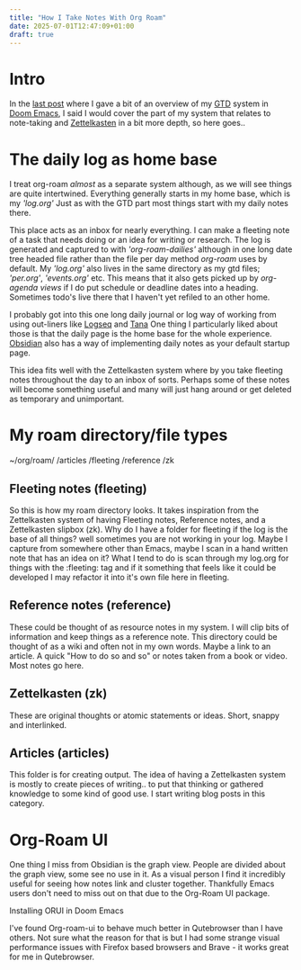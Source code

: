 ```yaml
---
title: "How I Take Notes With Org Roam"
date: 2025-07-01T12:47:09+01:00
draft: true
---
```

# Intro
In the [last post]() where I gave a bit of an overview of my [GTD]() system in [Doom Emacs](), I said I would cover the part of my system that relates to note-taking and [Zettelkasten]() in a bit more depth, so here goes.. 

# The daily log as home base
I treat org-roam *almost* as a separate system although, as we will see things are quite intertwined. Everything generally starts in my home base, which is my *'log.org'* Just as with the GTD part most things start with my daily notes there. 

This place acts as an inbox for nearly everything. I can make a fleeting note of a task that needs doing or an idea for writing or research. The log is generated and captured to with *'org-roam-dailies'* although in one long date tree headed file rather than the file per day method *org-roam* uses by default. My *'log.org'* also lives in the same directory as my gtd files;  *'per.org'*, *'events.org'* etc. This means that it also gets picked up by *org-agenda views* if I do put schedule or deadline dates into a heading. Sometimes todo's live there that I haven't yet  refiled to an other home. 

I probably got into this one long daily journal or log way of working from using out-liners like [Logseq]() and [Tana]() One thing I particularly liked about those is that the daily page is the home base for the whole experience. [Obsidian]() also has a way of implementing daily notes as your default startup page. 

This idea fits well with the Zettelkasten system where by you take fleeting notes throughout the day to an inbox of sorts. Perhaps some of these notes will become something useful and many will just hang around or get deleted as temporary and unimportant. 

# My roam directory/file types
~/org/roam/
/articles
/fleeting
/reference
/zk

## Fleeting notes (fleeting)
So this is how my roam directory looks. It takes inspiration from the Zettelkasten system of having Fleeting notes, Reference notes, and a Zettelkasten slipbox (zk). Why do I have a folder for fleeting if the log is the base of all things? well sometimes you are not working in your log. Maybe I capture from somewhere other than Emacs, maybe I scan in a hand written note that has an idea on it? What I tend to do is scan through my log.org for things with the :fleeting: tag and if it something that feels like it could be developed I may refactor it into it's own file here in fleeting.

## Reference notes (reference)
These could be thought of as resource notes in my system. I will clip bits of information and keep things as a reference note. This directory could be thought of as a wiki and often not in my own words. Maybe a link to an article. A quick "How to do so and so" or notes taken from a book or video. Most notes go here.

## Zettelkasten (zk)
These are original thoughts or atomic statements or ideas. Short, snappy and interlinked. 

## Articles (articles)
This folder is for creating output. The idea of having a Zettelkasten system is mostly to create pieces of writing.. to put that thinking or gathered knowledge to some kind of good use. I start writing blog posts in this category.

# Org-Roam UI
One thing I miss from Obsidian is the graph view. People are divided about the graph view, some see no use in it. As a visual person I find it incredibly useful for seeing how notes link and cluster together. Thankfully Emacs users don't need to miss out on that due to the Org-Roam UI package.

Installing ORUI in Doom Emacs

I've found Org-roam-ui to behave much better in Qutebrowser than I have others. Not sure what the reason for that is but I had some strange visual performance issues with Firefox based browsers and Brave - it works great for me in Qutebrowser.
